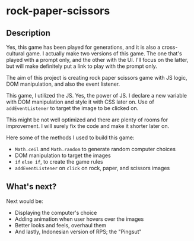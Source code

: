 # rock-paper-scissors

## Description
Yes, this game has been played for generations, and it is also a cross-cultural
game. I actually make two versions of this game. The one that's played with a
prompt only, and the other with the UI. I'll focus on the latter, but will make
definitely put a link to play with the prompt only.

The aim of this project is creating rock paper scissors game with JS logic, DOM
manipulation, and also the event listener.

This game, I utilized the JS. Yes, the power of JS. I declare a new variable
with DOM manipulation and style it with CSS later on. Use of `addEventListener`
to target the image to be clicked on.

This might be not well optimized and there are plenty of rooms for improvement.
I will surely fix the code and make it shorter later on.

Here some of the methods I used to build this game: 
 - `Math.ceil` and `Math.random` to generate random computer choices
 - DOM manipulation to target the images
 - `if` `else if`, to create the game rules
 - `addEventListener` on `click` on rock, paper, and scissors images

## What's next?
Next would be:
 - Displaying the computer's choice
 - Adding animation when user hovers over the images
 - Better looks and feels, overhaul them
 - And lastly, Indonesian version of RPS; the "Pingsut"